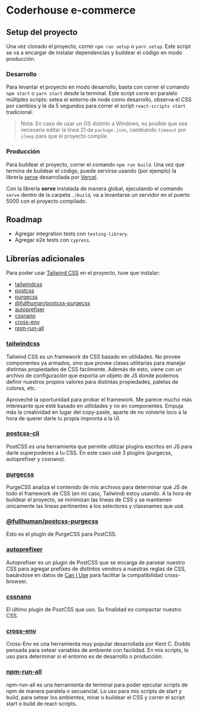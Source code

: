 # Coderhouse e-commerce

## Setup del proyecto

Una vez clonado el proyecto, correr `npm run setup` o `yarn setup`. Este script se va a encargar de instalar dependencias y buildear el código en modo producción.

### Desarrollo

Para levantar el proyecto en modo desarrollo, basta con correr el comando `npm start` o `yarn start` desde la terminal. Este script corre en paralelo múltiples scripts: setea el entorno de node como desarrollo, observa el CSS por cambios y le da 5 segundos para correr el script `react-scripts start` tradicional.

> Nota: En caso de usar un OS distinto a Windows, es posible que sea necesario editar la línea 21 de `package.json`, cambiando `timeout` por `sleep` para que el proyecto compile.

### Producción

Para buildear el proyecto, correr el comando `npm run build`. Una vez que termina de buildear el código, puede servirse usando (por ejemplo) la librería [serve](https://www.npmjs.com/package/serve) desarrollada por [Vercel](https://vercel.com/).

Con la librería **serve** instalada de manera global, ejecutando el comando `serve` dentro de la carpeta `./build`, va a levantarse un servidor en el puerto 5000 con el proyecto compilado.

## Roadmap

- Agregar integration tests con `testing-library`.
- Agregar e2e tests con `cypress`.

## Librerías adicionales

Para poder usar [Tailwind CSS](https://tailwindcss.com/) en el proyecto, tuve que instalar:

- [tailwindcss](#tailwindcss)
- [postcss](#postcss-cli)
- [purgecss](#purgecss)
- [@fullhuman/postcss-purgecss](#@fullhuman/postcss-purgecss)
- [autoprefixer](#autoprefixer)
- [cssnano](#cssnano)
- [cross-env](#cross-env)
- [npm-run-all](#npm-run-all)

### [tailwindcss](https://github.com/tailwindlabs/tailwindcss)

Tailwind CSS es un framework de CSS basado en utilidades. No provee componentes ya armados, sino que provee clases utilitarias para manejar distintas propiedades de CSS facilmente. Además de esto, viene con un archivo de configuración que exporta un objeto de JS donde podemos definir nuestros propios valores para distintas propiedades, paletas de colores, etc.

Aproveché la oportunidad para probar el framework. Me parece mucho más interesante que esté basado en utilidades y no en componentes. Empuja más la creatividad en lugar del copy-paste, aparte de no volverte loco a la hora de querer darle tu propia impronta a la UI.

### [postcss-cli](https://github.com/postcss/postcss-cli)

PostCSS es una herramienta que permite utilizar plugins escritos en JS para darle superpoderes a tu CSS. En este caso usé 3 plugins (purgecss, autoprefixer y cssnano).

### [purgecss](https://github.com/FullHuman/purgecss)

PurgeCSS analiza el contenido de mis archivos para determinar qué JS de todo el framework de CSS (en mi caso, Tailwind) estoy usando. A la hora de buildear el proyecto, se minimizan las líneas de CSS y se mantienen únicamente las líneas pertinentes a los selectores y classnames que usé.

### [@fullhuman/postcss-purgecss](https://github.com/FullHuman/purgecss/tree/master/packages/postcss-purgecss)

Esto es el plugin de PurgeCSS para PostCSS.

### [autoprefixer](https://github.com/postcss/autoprefixer)

Autoprefixer es un plugin de PostCSS que se encarga de parsear nuestro CSS para agregar prefixes de distintos vendors a nuestras reglas de CSS, basándose en datos de [Can I Use](https://caniuse.com/) para facilitar la compatibilidad cross-browser.

### [cssnano](https://github.com/cssnano/cssnano)

El último plugin de PostCSS que uso. Su finalidad es compactar nuestro CSS.

### [cross-env](https://github.com/kentcdodds/cross-env)

Cross-Env es una herramienta muy popular desarrollada por Kent C. Dodds pensada para setear variables de ambiente con facilidad. En mis scripts, lo uso para determinar si el entorno es de desarrollo o producción.

### [npm-run-all](https://github.com/mysticatea/npm-run-all)

npm-run-all es una herramienta de terminal para poder ejecutar scripts de npm de manera paralela o secuencial. Lo uso para mis scripts de start y build, para setear los ambientes, mirar o buildear el CSS y correr el script start o build de react-scripts.